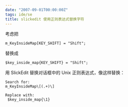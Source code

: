 ```yaml
---
date: "2007-09-01T00:00:00Z"
tags: ide/se
title: slickedit 使用正则表达式替换字符
---
```


考虑把
```
m_KeyInsideMap[KEY_SHIFT] = "Shift";
```
替换成
```
$key_inside_map{KEY_SHIFT} = "Shift";
```

用 SlickEdit 替换对话框中的 Unix 正则表达式，像这样替换：
```
Search for:
m_KeyInsideMap\[(.+)\]

Replace with: 
 $key_inside_map{\1}

```
